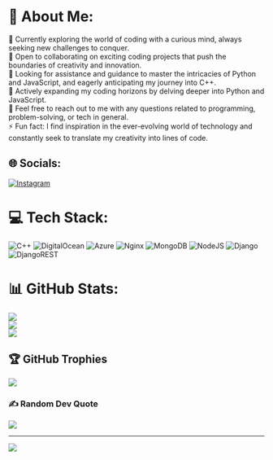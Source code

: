 # 💫 About Me:
🔭 Currently exploring the world of coding with a curious mind, always seeking new challenges to conquer.<br>👯 Open to collaborating on exciting coding projects that push the boundaries of creativity and innovation.<br>🤝 Looking for assistance and guidance to master the intricacies of Python and JavaScript, and eagerly anticipating my journey into C++.<br>🌱 Actively expanding my coding horizons by delving deeper into Python and JavaScript.<br>💬 Feel free to reach out to me with any questions related to programming, problem-solving, or tech in general.<br>⚡ Fun fact: I find inspiration in the ever-evolving world of technology and constantly seek to translate my creativity into lines of code.


## 🌐 Socials:
[![Instagram](https://img.shields.io/badge/Instagram-%23E4405F.svg?logo=Instagram&logoColor=white)](https://instagram.com/thefurbykins) 

# 💻 Tech Stack:
![C++](https://img.shields.io/badge/c++-%2300599C.svg?style=for-the-badge&logo=c%2B%2B&logoColor=white) ![DigitalOcean](https://img.shields.io/badge/DigitalOcean-%230167ff.svg?style=for-the-badge&logo=digitalOcean&logoColor=white) ![Azure](https://img.shields.io/badge/azure-%230072C6.svg?style=for-the-badge&logo=azure-devops&logoColor=white) ![Nginx](https://img.shields.io/badge/nginx-%23009639.svg?style=for-the-badge&logo=nginx&logoColor=white) ![MongoDB](https://img.shields.io/badge/MongoDB-%234ea94b.svg?style=for-the-badge&logo=mongodb&logoColor=white) ![NodeJS](https://img.shields.io/badge/node.js-6DA55F?style=for-the-badge&logo=node.js&logoColor=white) ![Django](https://img.shields.io/badge/django-%23092E20.svg?style=for-the-badge&logo=django&logoColor=white) ![DjangoREST](https://img.shields.io/badge/DJANGO-REST-ff1709?style=for-the-badge&logo=django&logoColor=white&color=ff1709&labelColor=gray)
# 📊 GitHub Stats:
![](https://github-readme-stats.vercel.app/api?username=ErfanSahabShabani&theme=gruvbox&hide_border=false&include_all_commits=true&count_private=true)<br/>
![](https://github-readme-streak-stats.herokuapp.com/?user=ErfanSahabShabani&theme=gruvbox&hide_border=false)<br/>
![](https://github-readme-stats.vercel.app/api/top-langs/?username=ErfanSahabShabani&theme=gruvbox&hide_border=false&include_all_commits=true&count_private=true&layout=compact)

## 🏆 GitHub Trophies
![](https://github-profile-trophy.vercel.app/?username=ErfanSahabShabani&theme=gruvbox&no-frame=true&no-bg=false&margin-w=4)

### ✍️ Random Dev Quote
![](https://quotes-github-readme.vercel.app/api?type=horizontal&theme=gruvbox)

---
[![](https://visitcount.itsvg.in/api?id=ErfanSahabShabani&icon=5&color=1)](https://visitcount.itsvg.in)

<!-- Proudly created with GPRM ( https://gprm.itsvg.in ) -->
